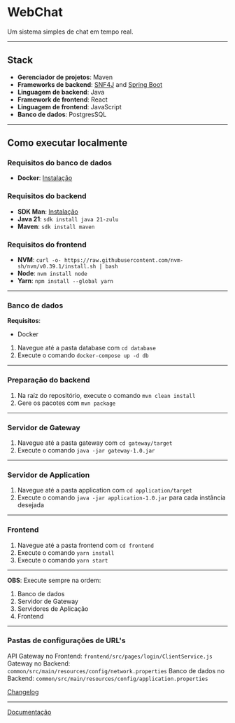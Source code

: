 # WebChat

Um sistema simples de chat em tempo real.

---

## Stack

* **Gerenciador de projetos**: Maven
* **Frameworks de backend**: [SNF4J](https://github.com/snf4j/snf4j) and [Spring Boot](https://spring.io/projects/spring-boot)
* **Linguagem de backend**: Java
* **Framework de frontend**: React
* **Linguagem de frontend**: JavaScript
* **Banco de dados**: PostgresSQL

---

## Como executar localmente

### Requisitos do banco de dados

* **Docker**: [Instalação](https://docs.docker.com/engine/install/)

### Requisitos do backend

* **SDK Man**: [Instalação](https://sdkman.io/install)
* **Java 21**: `sdk install java 21-zulu`
* **Maven**: `sdk install maven`

### Requisitos do frontend

* **NVM**: `curl -o- https://raw.githubusercontent.com/nvm-sh/nvm/v0.39.1/install.sh | bash`
* **Node**: `nvm install node`
* **Yarn**: `npm install --global yarn`

---

### Banco de dados

**Requisitos**:

* Docker

1. Navegue até a pasta database com `cd database`
2. Execute o comando `docker-compose up -d db`

---

### Preparação do backend

1. Na raíz do repositório, execute o comando `mvn clean install`
2. Gere os pacotes com `mvn package`

---

### Servidor de Gateway

1. Navegue até a pasta gateway com `cd gateway/target`
2. Execute o comando `java -jar gateway-1.0.jar`

---

### Servidor de Application

1. Navegue até a pasta application com `cd application/target`
2. Execute o comando `java -jar application-1.0.jar` para cada instância desejada

---

### Frontend

1. Navegue até a pasta frontend com `cd frontend`
2. Execute o comando `yarn install`
3. Execute o comando `yarn start`

---

**OBS**: Execute sempre na ordem:

1. Banco de dados
2. Servidor de Gateway
3. Servidores de Aplicação
4. Frontend

---

### Pastas de configurações de URL's

API Gateway no Frontend: `frontend/src/pages/login/ClientService.js`
Gateway no Backend: `common/src/main/resources/config/network.properties`
Banco de dados no Backend: `common/src/main/resources/config/application.properties`

[Changelog](Changelog.md)

---

[Documentação](Documentation.md)
